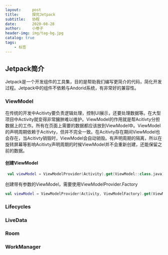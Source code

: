 ```yaml
---
layout:     post  
title:      探究Jetpack 
subtitle:   协程
date:       2020-08-28
author:     小卷子
header-img: img/tag-bg.jpg
catalog: true
tags:
    - 标签
---
```




## Jetpack简介

Jetpack是一个开发组件的工具集，目的是帮助我们编写更简介的代码，简化开发过程。Jetpack中的组件不依赖与Andorid系统，有非常好的兼容性。



### ViewModel

在传统的开发中Acitivty要负责逻辑处理，控制UI展示，还要处理数据等。在大型项目中Activity就变得非常臃肿难以维护。ViewModel的作用就是帮Acitivty分担数据上的工作。所有在页面上需要的数据都应该放到ViewModel中。ViewModel的声明周期依赖于Acitivty，但并不完全一致。在Acitivty存在期间ViewModel也会存在，当Acitivty销毁时，ViewModel会自动销毁。有声明周期的隔离，所以在旋转屏幕等影响Acitivty声明周期的时候ViewModel并不会重新创建，还能保留之前的数据。

#### 创建ViewModel

~~~kotlin
 val viewModel = ViewModelProvider(Activity).get(ViewModel::class.java)
~~~

创建带有参数的ViewModel，需要使用ViewModelProvider.Factory

```kotlin
val viewModel = ViewModelProvider(Activity, ViewModelFactory).get(ViewModel::class.java)
```





### Lifecycles



### LiveData



### Room



### WorkManager



